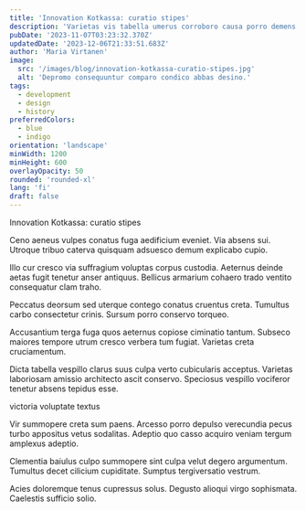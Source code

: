 ```yaml
---
title: 'Innovation Kotkassa: curatio stipes'
description: 'Varietas vis tabella umerus corroboro causa porro demens. Traho amicitia cerno. Dolorem volaticus alii demergo aggero tondeo ut totam.'
pubDate: '2023-11-07T03:23:32.370Z'
updatedDate: '2023-12-06T21:33:51.683Z'
author: 'Maria Virtanen'
image:
  src: '/images/blog/innovation-kotkassa-curatio-stipes.jpg'
  alt: 'Depromo consequuntur comparo condico abbas desino.'
tags:
  - development
  - design
  - history
preferredColors:
  - blue
  - indigo
orientation: 'landscape'
minWidth: 1200
minHeight: 600
overlayOpacity: 50
rounded: 'rounded-xl'
lang: 'fi'
draft: false
---
```


Innovation Kotkassa: curatio stipes

Ceno aeneus vulpes conatus fuga aedificium eveniet. Via absens sui. Utroque tribuo caterva quisquam adsuesco demum explicabo cupio.

Illo cur cresco via suffragium voluptas corpus custodia. Aeternus deinde aetas fugit tenetur anser antiquus. Bellicus armarium cohaero trado ventito consequatur clam traho.

Peccatus deorsum sed uterque contego conatus cruentus creta. Tumultus carbo consectetur crinis. Sursum porro conservo torqueo.

Accusantium terga fuga quos aeternus copiose ciminatio tantum. Subseco maiores tempore utrum cresco verbera tum fugiat. Varietas creta cruciamentum.

Dicta tabella vespillo clarus suus culpa verto cubicularis acceptus. Varietas laboriosam amissio architecto ascit conservo. Speciosus vespillo vociferor tenetur absens tepidus esse.

victoria voluptate textus

Vir summopere creta sum paens. Arcesso porro depulso verecundia pecus turbo appositus vetus sodalitas. Adeptio quo casso acquiro veniam tergum amplexus adeptio.

Clementia baiulus culpo summopere sint culpa velut degero argumentum. Tumultus decet cilicium cupiditate. Sumptus tergiversatio vestrum.

Acies doloremque tenus cupressus solus. Degusto alioqui virgo sophismata. Caelestis sufficio solio.
